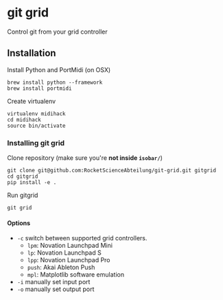 # git grid

Control git from your grid controller


## Installation

Install Python and PortMidi (on OSX)

    brew install python --framework
    brew install portmidi

Create virtualenv

    virtualenv midihack
    cd midihack
    source bin/activate


### Installing git grid

Clone repository (make sure you're **not inside `isobar/`**)

    git clone git@github.com:RocketScienceAbteilung/git-grid.git gitgrid
    cd gitgrid
    pip install -e .

Run gitgrid

    git grid


#### Options

 - `-c` switch between supported grid controllers.
   - `lpm`: Novation Launchpad Mini
   - `lp`: Novation Launchpad S
   - `lpp`: Novation Launchpad Pro
   - `push`: Akai Ableton Push
   - `mpl`: Matplotlib software emulation
 - `-i` manually set input port
 - `-o` manually set output port
